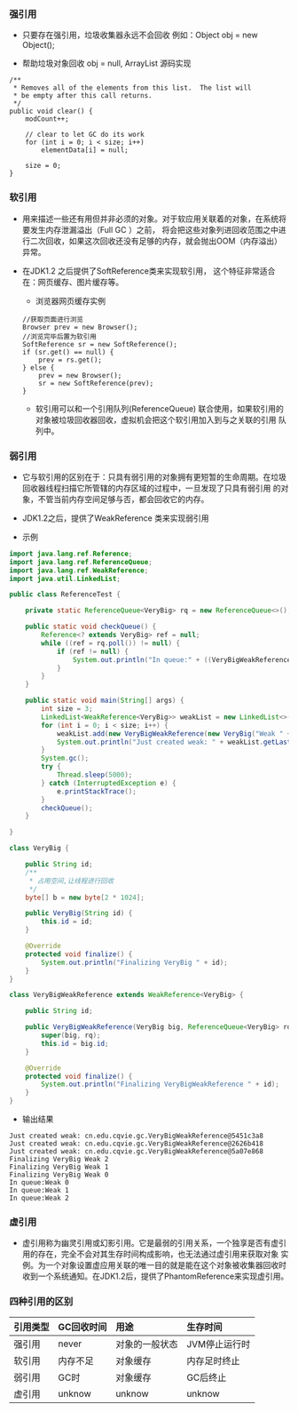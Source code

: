 ### 强引用
* 只要存在强引用，垃圾收集器永远不会回收
例如：Object obj = new Object();

* 帮助垃圾对象回收 obj = null, ArrayList 源码实现
```
/**
 * Removes all of the elements from this list.  The list will
 * be empty after this call returns.
 */
public void clear() {
    modCount++;

    // clear to let GC do its work
    for (int i = 0; i < size; i++)
        elementData[i] = null;

    size = 0;
} 
```
###  软引用
* 用来描述一些还有用但并非必须的对象。对于软应用关联着的对象，在系统将要发生内存泄漏溢出（Full GC ）之前，
将会把这些对象列进回收范围之中进行二次回收，如果这次回收还没有足够的内存，就会抛出OOM（内存溢出）异常。

* 在JDK1.2 之后提供了SoftReference类来实现软引用， 这个特征非常适合在：网页缓存、图片缓存等。
  * 浏览器网页缓存实例
  ```
  //获取页面进行浏览
  Browser prev = new Browser();
  //浏览完毕后置为软引用
  SoftReference sr = new SoftReference();
  if (sr.get() == null) {
      prev = rs.get();
  } else {
      prev = new Browser();
      sr = new SoftReference(prev); 
  }
  ```
  * 软引用可以和一个引用队列(ReferenceQueue) 联合使用，如果软引用的对象被垃圾回收器回收，虚拟机会把这个软引用加入到与之关联的引用
  队列中。
  
### 弱引用
* 它与软引用的区别在于：只具有弱引用的对象拥有更短暂的生命周期。在垃圾回收器线程扫描它所管辖的内存区域的过程中，一旦发现了只具有弱引用
的对象，不管当前内存空间足够与否，都会回收它的内存。

* JDK1.2之后，提供了WeakReference 类来实现弱引用

* 示例
```java
import java.lang.ref.Reference;
import java.lang.ref.ReferenceQueue;
import java.lang.ref.WeakReference;
import java.util.LinkedList;

public class ReferenceTest {

    private static ReferenceQueue<VeryBig> rq = new ReferenceQueue<>();

    public static void checkQueue() {
        Reference<? extends VeryBig> ref = null;
        while ((ref = rq.poll()) != null) {
            if (ref != null) {
                System.out.println("In queue:" + ((VeryBigWeakReference) (ref)).id);
            }
        }
    }

    public static void main(String[] args) {
        int size = 3;
        LinkedList<WeakReference<VeryBig>> weakList = new LinkedList<>();
        for (int i = 0; i < size; i++) {
            weakList.add(new VeryBigWeakReference(new VeryBig("Weak " + i), rq));
            System.out.println("Just created weak: " + weakList.getLast());
        }
        System.gc();
        try {
            Thread.sleep(5000);
        } catch (InterruptedException e) {
            e.printStackTrace();
        }
        checkQueue();
    }

}

class VeryBig {

    public String id;
    /**
     * 占用空间,让线程进行回收
     */
    byte[] b = new byte[2 * 1024];

    public VeryBig(String id) {
        this.id = id;
    }

    @Override
    protected void finalize() {
        System.out.println("Finalizing VeryBig " + id);
    }
}

class VeryBigWeakReference extends WeakReference<VeryBig> {

    public String id;

    public VeryBigWeakReference(VeryBig big, ReferenceQueue<VeryBig> rq) {
        super(big, rq);
        this.id = big.id;
    }

    @Override
    protected void finalize() {
        System.out.println("Finalizing VeryBigWeakReference " + id);
    }
}
```
* 输出结果
```
Just created weak: cn.edu.cqvie.gc.VeryBigWeakReference@5451c3a8
Just created weak: cn.edu.cqvie.gc.VeryBigWeakReference@2626b418
Just created weak: cn.edu.cqvie.gc.VeryBigWeakReference@5a07e868
Finalizing VeryBig Weak 2
Finalizing VeryBig Weak 1
Finalizing VeryBig Weak 0
In queue:Weak 0
In queue:Weak 1
In queue:Weak 2
```

### 虚引用
* 虚引用称为幽灵引用或幻影引用。它是最弱的引用关系，一个独享是否有虚引用的存在，完全不会对其生存时间构成影响，也无法通过虚引用来获取对象
实例。为一个对象设置虚应用关联的唯一目的就是能在这个对象被收集器回收时收到一个系统通知。在JDK1.2后，提供了PhantomReference来实现虚引用。

### 四种引用的区别

| 引用类型  | GC回收时间  | 用途  | 生存时间  |
| :------------ | :------------ | :------------ | :------------ |
| 强引用  | never   |  对象的一般状态 | JVM停止运行时  |
| 软引用  | 内存不足 |  对象缓存      | 内存足时终止  |
| 弱引用  | GC时    |  对象缓存      | GC后终止  |
| 虚引用  | unknow  |  unknow       | unknow   |

